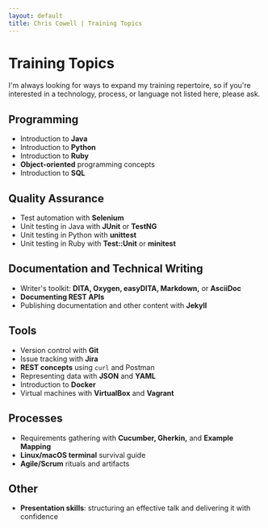 ```yaml
---
layout: default
title: Chris Cowell | Training Topics
---
```


# Training Topics

I'm always looking for ways to expand my training repertoire, so if you're interested in a technology, process, or language not listed here, please ask.


## Programming

+ Introduction to **Java**
+ Introduction to **Python**
+ Introduction to **Ruby**
+ **Object-oriented** programming concepts
+ Introduction to **SQL**


## Quality Assurance

+ Test automation with **Selenium**
+ Unit testing in Java with **JUnit** or **TestNG**
+ Unit testing in Python with **unittest**
+ Unit testing in Ruby with **Test::Unit** or **minitest**


## Documentation and Technical Writing

+ Writer's toolkit: **DITA, Oxygen, easyDITA, Markdown,** or **AsciiDoc**
+ **Documenting REST APIs**
+ Publishing documentation and other content with **Jekyll**


## Tools

+ Version control with **Git**
+ Issue tracking with **Jira**
+ **REST concepts** using `curl` and Postman
+ Representing data with **JSON** and **YAML**
+ Introduction to **Docker**
+ Virtual machines with **VirtualBox** and **Vagrant**


## Processes

+ Requirements gathering with **Cucumber, Gherkin,** and **Example Mapping**
+ **Linux/macOS terminal** survival guide
+ **Agile/Scrum** rituals and artifacts


## Other

+ **Presentation skills**: structuring an effective talk and delivering it with confidence
